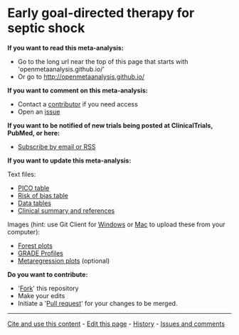Early goal-directed therapy for septic shock
=================================

**If you want to read this meta-analysis:**

* Go to the long url near the top of this page that starts with 'openmetaanalysis.github.io/'
* Or go to http://openmetaanalysis.github.io/

**If you want to comment on this meta-analysis:**
* Contact a [contributor](../../network/members) if you need access
* Open an [issue](../../issues/new)

**If you want to be notified of new trials being posted at ClinicalTrials, PubMed, or here:**
* [Subscribe by email or RSS](Keep-up.md)

**If you want to update this meta-analysis:**

Text files:
* [PICO table](../../tree/gh-pages/tables/pico.xml)
* [Risk of bias table](../../tree/gh-pages/tables/bias.xml)
* [Data tables](../../tree/master/data)
* [Clinical summary and references](../../tree/gh-pages/index.html)

Images (hint: use Git Client for [Windows](https://windows.github.com/) or [Mac](https://mac.github.com/) to upload these from your computer):
* [Forest plots](../../tree/master/files/forest-plots/)
* [GRADE Profiles](../../tree/master/files/GRADE-Profiles)
* [Metaregression plots](../../tree/master/files/metaregression) (optional)

**Do you want to contribute:**

* '[Fork](../../fork)' this repository
* Make your edits
* Initiate a '[Pull request](../../compare/)' for your changes to be merged.

-------------------------------
[Cite and use this content](https://github.com/openMetaAnalysis/openMetaAnalysis.github.io/blob/master/reusing.MD)  - [Edit this page](../../edit/master/README.md) - [History](../../commits/master/README.md)  - 
[Issues and comments](../../issues?q=is%3Aboth+is%3Aissue)